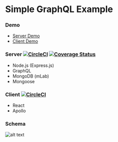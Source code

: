 # Simple GraphQL Example

### Demo
  - <a href="https://simple-graphql-example-server.herokuapp.com/graphql">Server Demo</a>
  - <a href="https://simple-graphql-example-client.herokuapp.com">Client Demo</a>

### Server [![CircleCI](https://img.shields.io/circleci/project/github/jackyrusly/graphql-test-example/master.svg)](https://circleci.com/gh/jackyrusly/graphql-test-example/tree/master) [![Coverage Status](https://img.shields.io/coveralls/github/jackyrusly/graphql-test-example/master.svg)](https://coveralls.io/github/jackyrusly/graphql-test-example?branch=master)
  - Node.js (Express.js)
  - GraphQL
  - MongoDB (mLab)
  - Mongoose

### Client [![CircleCI](https://img.shields.io/circleci/project/github/jackyrusly/simple-nightwatch-example/master.svg)](https://circleci.com/gh/jackyrusly/simple-nightwatch-example/tree/master)
  - React
  - Apollo

### Schema
![alt text](https://raw.githubusercontent.com/jackyrusly/simple-graphql-example/master/schema.png)
